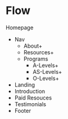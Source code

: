 # Flow

Homepage
- Nav
    - About+
    - Resources+
    - Programs
        - A-Levels+
        - AS-Levels+
        - O-Levels+
- Landing
- Introduction
- Paid Resouces
- Testimonials
- Footer

